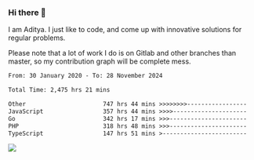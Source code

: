 ### Hi there 👋

I am Aditya. I just like to code, and come up with innovative solutions for regular problems.

Please note that a lot of work I do is on Gitlab and other branches than master, so my contribution graph will be complete mess.

<!--START_SECTION:waka-->

```txt
From: 30 January 2020 - To: 28 November 2024

Total Time: 2,475 hrs 21 mins

Other                      747 hrs 44 mins >>>>>>>>-----------------   30.21 %
JavaScript                 357 hrs 44 mins >>>>---------------------   14.45 %
Go                         342 hrs 17 mins >>>----------------------   13.83 %
PHP                        318 hrs 48 mins >>>----------------------   12.88 %
TypeScript                 147 hrs 51 mins >------------------------   05.97 %
```

<!--END_SECTION:waka-->

![](https://komarev.com/ghpvc/?username=BrainBuzzer)
